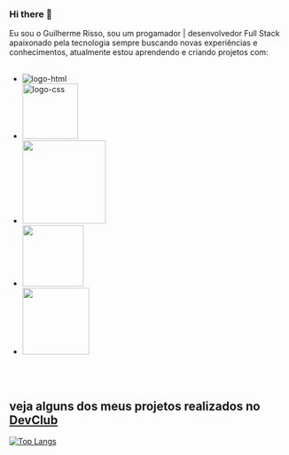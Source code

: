### Hi there :rocket:
Eu sou o Guilherme Risso, sou um progamador | desenvolvedor Full Stack apaixonado pela tecnologia sempre buscando novas experiências e conhecimentos, atualmente estou aprendendo e criando projetos com:
<br>
<br>
- <img src="https://img.shields.io/badge/HTML5-E34F26?style=for-the-badge&logo=html5&logoColor=white" alt="logo-html" witdh="100px">
- <img src="https://img.shields.io/badge/CSS3-1572B6?style=for-the-badge&logo=css3&logoColor=white" alt="logo-css" width="100px"> 
- <img src="https://img.shields.io/badge/JavaScript-323330?style=for-the-badge&logo=javascript&logoColor=F7DF1E" width="150px">
- <img src="https://img.shields.io/badge/React-20232A?style=for-the-badge&logo=react&logoColor=61DAFB" width="110px">
- <img src="https://img.shields.io/badge/Node.js-43853D?style=for-the-badge&logo=node.js&logoColor=white" width="120px">
<br>
<br>
<h2>veja alguns dos meus projetos realizados no <a href="https://rodolfomori.com.br/devclub/">DevClub</a></h2>


[![Top Langs](https://github-readme-stats.vercel.app/api/top-langs/?username=GuilhermeRisso)](https://github.com/anuraghazra/github-readme-stats)
